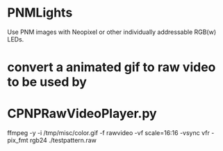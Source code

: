 # PNMLights
Use PNM images with Neopixel or other individually addressable RGB(w) LEDs.

# convert a animated gif to raw video to be used by
# CPNPRawVideoPlayer.py
ffmpeg -y -i  /tmp/misc/color.gif -f rawvideo -vf scale=16:16 -vsync vfr -pix_fmt rgb24 ./testpattern.raw
